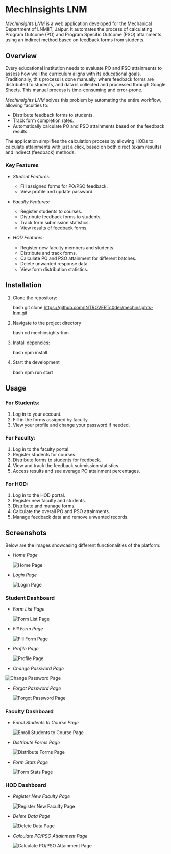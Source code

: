 # MechInsights LNM

*MechInsights LNM* is a web application developed for the Mechanical Department of LNMIIT, Jaipur. It automates the process of calculating Program Outcome (PO) and Program Specific Outcome (PSO) attainments using an indirect method based on feedback forms from students.

## Overview

Every educational institution needs to evaluate PO and PSO attainments to assess how well the curriculum aligns with its educational goals. Traditionally, this process is done manually, where feedback forms are distributed to students, and data is collected and processed through Google Sheets. This manual process is time-consuming and error-prone.

*MechInsights LNM* solves this problem by automating the entire workflow, allowing faculties to:

- Distribute feedback forms to students.
- Track form completion rates.
- Automatically calculate PO and PSO attainments based on the feedback results.

The application simplifies the calculation process by allowing HODs to calculate attainments with just a click, based on both direct (exam results) and indirect (feedback) methods.

### Key Features

- *Student Features:*
  - Fill assigned forms for PO/PSO feedback.
  - View profile and update password.

- *Faculty Features:*
  - Register students to courses.
  - Distribute feedback forms to students.
  - Track form submission statistics.
  - View results of feedback forms.

- *HOD Features:*
  - Register new faculty members and students.
  - Distribute and track forms.
  - Calculate PO and PSO attainment for different batches.
  - Delete unwanted response data.
  - View form distribution statistics.

## Installation

1. Clone the repository:

   bash
   git clone https://github.com/INTROVERTc0der/mechinsights-lnm.git

2. Navigate to the project directory
   
   bash
   cd mechinsights-lnm

3. Install depencies:

   bash
   npm install

4. Start the development

   bash
   npm run start

  

## Usage

### For Students:

1. Log in to your account.
2. Fill in the forms assigned by faculty.
3. View your profile and change your password if needed.

### For Faculty:

1. Log in to the faculty portal.
2. Register students for courses.
3. Distribute forms to students for feedback.
4. View and track the feedback submission statistics.
5. Access results and see average PO attainment percentages.

### For HOD:

1. Log in to the HOD portal.
2. Register new faculty and students.
3. Distribute and manage forms.
4. Calculate the overall PO and PSO attainments.
5. Manage feedback data and remove unwanted records.

## Screenshots

Below are the images showcasing different functionalities of the platform:

- *Home Page*

  ![Home Page](https://drive.google.com/uc?export=view&id=11UZOD5-6NnBT4Hu75l-iCt4RixVV8aQr)

- *Login Page*

  ![Login Page](https://drive.google.com/uc?export=view&id=10QQEU3HcnwOBe0TK5YCaxw8wDjLQDNnY)

### Student Dashboard

- *Form List Page*

  ![Form List Page](https://drive.google.com/uc?export=view&id=1ceDDTuVTew_bWkaXpRnQZ4KbVbh-_t9z)

- *Fill Form Page*

  ![Fill Form Page](https://drive.google.com/uc?export=view&id=1tEfiLka73qBfA1BcjssTEvCaWG-_rFiU)

- *Profile Page*

  ![Profile Page](https://drive.google.com/uc?export=view&id=1dFZ0bBEKfX1hPByqD86XKmtPvyYa6C1I)

- *Change Password Page*

![Change Password Page](https://drive.google.com/uc?export=view&id=1fJjEUxmaDCs4SOVdfwdAXJQ0d2x4JINE)



- *Forgot Password Page*

  ![Forgot Password Page](https://drive.google.com/uc?export=view&id=1sqvY8nrAbHE2wghZfRnf7EL33cUNlKEz)

### Faculty Dashboard

- *Enroll Students to Course Page*

  ![Enroll Students to Course Page](https://drive.google.com/uc?export=view&id=1iBs2AsqWo7S2F1r3YcvSMkZi7TV96L8H)

- *Distribute Forms Page*

  ![Distribute Forms Page](https://drive.google.com/uc?export=view&id=1UwbdkH7ZjowgJbDx9P3m5gJAkL-EqHMU)

- *Form Stats Page*

  ![Form Stats Page](https://drive.google.com/uc?export=view&id=1X7EwR5gj_6qBiLpe6D_vHZBF6_gDAuj5)

### HOD Dashboard

- *Register New Faculty Page*

  ![Register New Faculty Page](https://drive.google.com/uc?export=view&id=1RSS2uNur0vg2YSzK-Yq5hlI_uHMyiz7D)

- *Delete Data Page*

  ![Delete Data Page](https://drive.google.com/uc?export=view&id=1-Hv8Q1559fhfCe11KdOCgzyuaGpyNK1p)


- *Calculate PO/PSO Attainment Page*

  ![Calculate PO/PSO Attainment Page](https://drive.google.com/uc?export=view&id=1H-KFLlmfXo7KjBkZGpcZ8aqWN_5MyF4w)